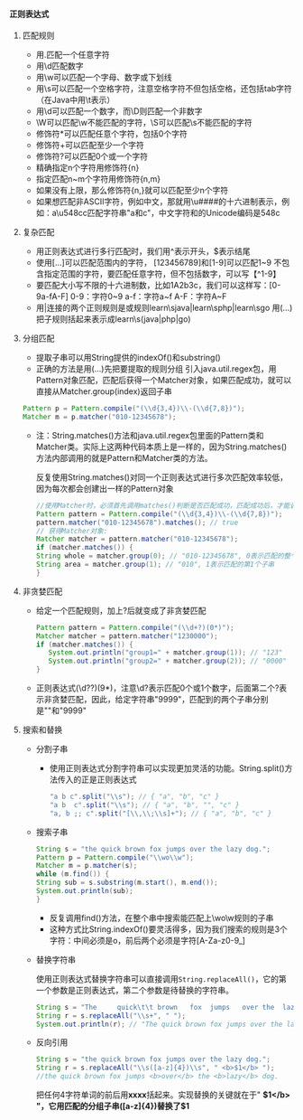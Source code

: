 #### 正则表达式

1. 匹配规则

   - 用.匹配一个任意字符
   - 用\d匹配数字
   - 用\w可以匹配一个字母、数字或下划线
   - 用\s可以匹配一个空格字符，注意空格字符不但包括空格，还包括tab字符（在Java中用\t表示）
   - 用\d可以匹配一个数字，而\D则匹配一个非数字
   - \W可以匹配\w不能匹配的字符，\S可以匹配\s不能匹配的字符
   - 修饰符*可以匹配任意个字符，包括0个字符
   - 修饰符+可以匹配至少一个字符
   - 修饰符?可以匹配0个或一个字符
   - 精确指定n个字符用修饰符{n}
   - 指定匹配n~m个字符用修饰符{n,m}
   - 如果没有上限，那么修饰符{n,}就可以匹配至少n个字符
   - 如果想匹配非ASCII字符，例如中文，那就用\u####的十六进制表示，例如：a\u548cc匹配字符串"a和c"，中文字符和的Unicode编码是548c

2. 复杂匹配

   - 用正则表达式进行多行匹配时，我们用^表示开头，$表示结尾
   - 使用[...]可以匹配范围内的字符， [123456789]和[1-9]可以匹配1~9
     不包含指定范围的字符，要匹配任意字符，但不包括数字，可以写【^1-9】
   - 要匹配大小写不限的十六进制数，比如1A2b3c，我们可以这样写：[0-9a-fA-F]
     0-9：字符0~9
     a-f：字符a~f
     A-F：字符A~F
   - 用|连接的两个正则规则是或规则learn\sjava|learn\sphp|learn\sgo
     用(...)把子规则括起来表示成learn\\s(java|php|go)

3. 分组匹配

   - 提取子串可以用String提供的indexOf()和substring()
   - 正确的方法是用(...)先把要提取的规则分组
     引入java.util.regex包，用Pattern对象匹配，匹配后获得一个Matcher对象，如果匹配成功，就可以直接从Matcher.group(index)返回子串

   ```java
   Pattern p = Pattern.compile("(\\d{3,4})\\-(\\d{7,8})");
   Matcher m = p.matcher("010-12345678");
   ```

   - 注：String.matches()方法和java.util.regex包里面的Pattern类和Matcher类。实际上这两种代码本质上是一样的，因为String.matches()方法内部调用的就是Pattern和Matcher类的方法。

     反复使用String.matches()对同一个正则表达式进行多次匹配效率较低，因为每次都会创建出一样的Pattern对象

     ```java
     //使用Matcher时，必须首先调用matches()判断是否匹配成功，匹配成功后，才能调用group()提取子串
     Pattern pattern = Pattern.compile("(\\d{3,4})\\-(\\d{7,8})");
     pattern.matcher("010-12345678").matches(); // true
     // 获得Matcher对象:
     Matcher matcher = pattern.matcher("010-12345678");
     if (matcher.matches()) {
     String whole = matcher.group(0); // "010-12345678", 0表示匹配的整个字符串
     String area = matcher.group(1); // "010", 1表示匹配的第1个子串
     }
     ```

4. 非贪婪匹配

   - 给定一个匹配规则，加上?后就变成了非贪婪匹配

     ```java
     Pattern pattern = Pattern.compile("(\\d+?)(0*)");
     Matcher matcher = pattern.matcher("1230000");
     if (matcher.matches()) {
     	System.out.println("group1=" + matcher.group(1)); // "123"
     	System.out.println("group2=" + matcher.group(2)); // "0000"
     }
     ```

   - 正则表达式(\d??)(9*)，注意\d?表示匹配0个或1个数字，后面第二个?表示非贪婪匹配，因此，给定字符串"9999"，匹配到的两个子串分别是""和"9999"

5. 搜索和替换

   - 分割子串

     - 使用正则表达式分割字符串可以实现更加灵活的功能。String.split()方法传入的正是正则表达式

       ```java
       "a b c".split("\\s"); // { "a", "b", "c" }
       "a b  c".split("\\s"); // { "a", "b", "", "c" }
       "a, b ;; c".split("[\\,\\;\\s]+"); // { "a", "b", "c" }
       ```

   - 搜索子串

     ```java
     String s = "the quick brown fox jumps over the lazy dog.";
     Pattern p = Pattern.compile("\\wo\\w");
     Matcher m = p.matcher(s);
     while (m.find()) {
     String sub = s.substring(m.start(), m.end());
     System.out.println(sub);
     }
     ```

     - 反复调用find()方法，在整个串中搜索能匹配上\\wo\\w规则的子串
     - 这种方式比String.indexOf()要灵活得多，因为我们搜索的规则是3个字符：中间必须是o，前后两个必须是字符[A-Za-z0-9_]

   - 替换字符串

     使用正则表达式替换字符串可以直接调用`String.replaceAll()`，它的第一个参数是正则表达式，第二个参数是待替换的字符串。

     ```java
     String s = "The     quick\t\t brown   fox  jumps   over the  lazy dog.";
     String r = s.replaceAll("\\s+", " ");
     System.out.println(r); // "The quick brown fox jumps over the lazy dog."
     ```

   - 反向引用

     ```java
     String s = "the quick brown fox jumps over the lazy dog.";
     String r = s.replaceAll("\\s([a-z]{4})\\s", " <b>$1</b> ");
     //the quick brown fox jumps <b>over</b> the <b>lazy</b> dog.
     ```

     把任何4字符单词的前后用<b>xxxx</b>括起来。实现替换的关键就在于" <b>$1</b> "，它用匹配的分组子串([a-z]{4})替换了$1

